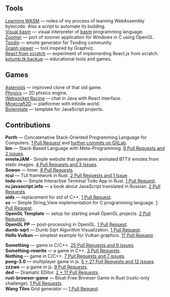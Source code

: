 ## Tools
[Learning WASM](https://github.com/kolumb/learning-wasm) — notes of my process of learning WebAssembly bytecode. Also a script to automate its building.
<br> [Visual basm](https://github.com/kolumb/visual-basm) — visual interpreter of [basm](https://github.com/tsoding/bm) programming language.
<br> [Zoomer](https://github.com/kolumb/zoomer) — port of zoomer application for Windows in C using OpenGL.
<br> [Tsodin](https://github.com/kolumb/tsodin) — emote generator for Tsoding community.
<br> [Graph viewer](https://github.com/kolumb/graphviewer) — tool inspired by Graphviz.
<br> [React from scratch](https://github.com/kolumb/reactfromscratch) — experiment of implementing React.js from scratch.
<br> [kolumb.tk backup](https://github.com/kolumb/kolumb.github.io) — educational tools and games.

## Games
[Asteroids](https://github.com/kolumb/asteroids) — improved clone of that old game.
<br> [Physics](https://github.com/kolumb/physics) — 2D phisics engine.
<br> [Websocket Racing](https://github.com/kolumb/websocket-racing) — chat in Java with React interface.
<br> [Minecraft2D](https://github.com/kolumb/Minecraft2D) — platformer with infinite world.
<br> [Boilerplate](https://github.com/kolumb/boilerplate) — template for JavaScript projects.

## Contributions

**Porth** — Concatenative Stack-Oriented Programming Language for Computers. [1 Pull Request](https://github.com/tsoding/porth/issues?q=author%3Akolumb) and [further commits on GitLab](https://gitlab.com/tsoding/porth/-/commits/master?author=Danil%20Kolumbet).
<br> **bm** — Stack-Based Language with Meta-Programming. [8 Pull Requests and 2 Issues](https://github.com/tsoding/bm/issues?q=author%3Akolumb).
<br> **emoteJAM** - Simple website that generates animated BTTV emotes from static images. [4 Pull Requests and 3 Issues](https://github.com/tsoding/emoteJAM/issues?q=author%3Akolumb).
<br> **Sowon** — timer. [8 Pull Requests](https://github.com/tsoding/sowon/issues?q=author%3Akolumb).
<br> **rcui** — TUI framework in Rust. [2 Pull Requests and 1 Issue](https://github.com/tsoding/rcui/issues?q=author%3Akolumb).
<br> **todo-rs** — Simple Interactive Terminal Todo App in Rust. [1 Pull Request](https://github.com/tsoding/todo-rs/issues?q=author%3Akolumb).
<br> **ru.javascript.info** — a book about JavaScript translated in Russian. [2 Pull Requests](https://github.com/javascript-tutorial/ru.javascript.info/issues?q=author%3Akolumb).
<br> **aids** — replacement for std of C++. [1 Pull Request](https://github.com/rexim/aids/issues?q=author%3Akolumb).
<br> **sv** — Simple String_View implementation for C programming language. [1 Pull Request](https://github.com/tsoding/sv/issues?q=author%3Akolumb).
<br> **OpenGL Template** — setup for starting small OpenGL projects. [2 Pull Requests](https://github.com/tsoding/opengl-template/issues?q=author%3Akolumb).
<br> **OpenGL PP** — post-processing in OpenGL. [1 Pull Request](https://github.com/tsoding/opengl-pp/issues?q=author%3Akolumb).
<br> **dumb-sqrt** — Dumb Sqrt Algorithm Visualization. [1 Pull Request](https://github.com/tsoding/dumb-sqrt/issues?q=author%3Akolumb).
<br> **Hello Vulkan** — simplest example for Vulkan graphics. [1? Pull Request](https://github.com/GPUOpen-LibrariesAndSDKs/HelloVulkan/issues?q=author%3Akolumb).

**Something** — game in C/C++. [25 Pull Requests and 6 issues](https://github.com/tsoding/something/issues?page=1&q=author%3Akolumb).
<br> **Something-rewrite** — a game in C++. [3 Pull Requests](https://github.com/tsoding/something-rewrite/issues?q=author%3Akolumb).
<br> **Nothing** — game in C/C++. [7 Pull Requests and 7 issues](https://github.com/tsoding/nothing/issues?q=author%3Akolumb).
<br> **pong-3.0** — multiplayer game in js. [5 + 2? Pull Requests and 12 issues](https://github.com/sdegueldre/pong-3.0/issues?q=author%3Akolumb).
<br> **zzzwe** — a game in js. [9 Pull Requests](https://github.com/tsoding/zzzwe/issues?q=author%3Akolumb).
<br> **ded** — Dramatic EDitor. [2 + 1? Pull Requests](https://github.com/tsoding/ded/issues?q=author%3Akolumb).
<br> **rust-browser-game** — Bloat-Free Browser Game in Rust (rustc-only challenge). [1 Pull Requests](https://github.com/tsoding/rust-browser-game/issues?q=author%3Akolumb).
<br> **Wang Tiles** Grid generator — [1 Pull Request](https://github.com/tsoding/wang-tiles/issues?q=author%3Akolumb).
